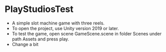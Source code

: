 # PlayStudiosTest
- A simple slot machine game with three reels.
- To open the project, use Unity version 2019 or later.
- To test the game, open scene GameScene.scene in folder Scenes under path Assets and press play.
- Change a bit
